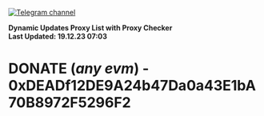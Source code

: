 [![Telegram channel](https://img.shields.io/endpoint?url=https://runkit.io/damiankrawczyk/telegram-badge/branches/master?url=https://t.me/n4z4v0d)](https://t.me/n4z4v0d) 

**Dynamic Updates Proxy List with Proxy Checker**  
**Last Updated: 19.12.23 07:03**

# DONATE (_any evm_) - 0xDEADf12DE9A24b47Da0a43E1bA70B8972F5296F2
